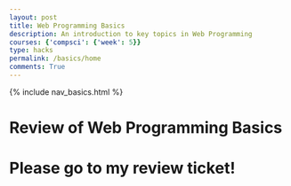 ```yaml
---
layout: post
title: Web Programming Basics
description: An introduction to key topics in Web Programming
courses: {'compsci': {'week': 5}}
type: hacks
permalink: /basics/home
comments: True
---
```


{% include nav_basics.html %}

# Review of Web Programming Basics

# Please go to my review ticket!
